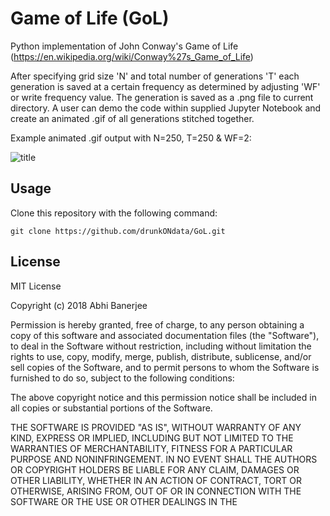# Game of Life (GoL)
Python implementation of John Conway's Game of Life (https://en.wikipedia.org/wiki/Conway%27s_Game_of_Life)

After specifying grid size 'N' and total number of generations 'T' each generation is saved at a certain frequency as 
determined by adjusting 'WF' or write frequency value. The generation is saved as a .png file to current directory. A 
user can demo the code within supplied Jupyter Notebook and create an animated .gif of all generations stitched together. 

Example animated .gif output with N=250, T=250 & WF=2:

![title](movie.gif)


## Usage
Clone this repository with the following command:
```
git clone https://github.com/drunkONdata/GoL.git
```


## License
MIT License

Copyright (c) 2018 Abhi Banerjee

Permission is hereby granted, free of charge, to any person obtaining a copy
of this software and associated documentation files (the "Software"), to deal
in the Software without restriction, including without limitation the rights
to use, copy, modify, merge, publish, distribute, sublicense, and/or sell
copies of the Software, and to permit persons to whom the Software is
furnished to do so, subject to the following conditions:

The above copyright notice and this permission notice shall be included in all
copies or substantial portions of the Software.

THE SOFTWARE IS PROVIDED "AS IS", WITHOUT WARRANTY OF ANY KIND, EXPRESS OR
IMPLIED, INCLUDING BUT NOT LIMITED TO THE WARRANTIES OF MERCHANTABILITY,
FITNESS FOR A PARTICULAR PURPOSE AND NONINFRINGEMENT. IN NO EVENT SHALL THE
AUTHORS OR COPYRIGHT HOLDERS BE LIABLE FOR ANY CLAIM, DAMAGES OR OTHER
LIABILITY, WHETHER IN AN ACTION OF CONTRACT, TORT OR OTHERWISE, ARISING FROM,
OUT OF OR IN CONNECTION WITH THE SOFTWARE OR THE USE OR OTHER DEALINGS IN THE
